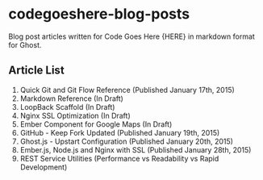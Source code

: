 # codegoeshere-blog-posts
Blog post articles written for Code Goes Here {HERE} in markdown format for Ghost.

Article List
------------

1. Quick Git and Git Flow Reference (Published January 17th, 2015)
2. Markdown Reference (In Draft)
3. LoopBack Scaffold (In Draft)
4. Nginx SSL Optimization (In Draft)
5. Ember Component for Google Maps (In Draft)
6. GitHub - Keep Fork Updated (Published January 19th, 2015)
7. Ghost.js - Upstart Configuration (Published January 20th, 2015)
8. Ember.js, Node.js and Nginx with SSL (Published January 28th, 2015)
9. REST Service Utilities (Performance vs Readability vs Rapid Development)
